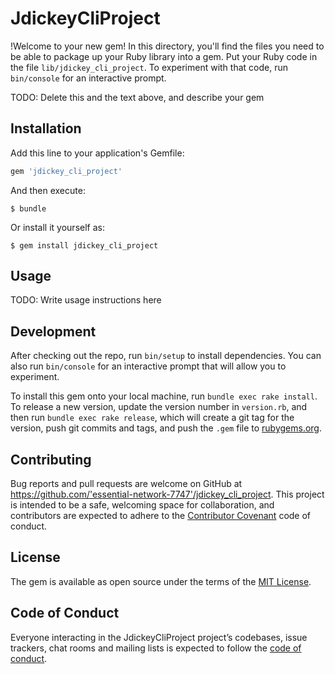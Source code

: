 # JdickeyCliProject

!Welcome to your new gem! In this directory, you'll find the files you need to be able to package up your Ruby library into a gem. Put your Ruby code in the file `lib/jdickey_cli_project`. To experiment with that code, run `bin/console` for an interactive prompt.

TODO: Delete this and the text above, and describe your gem

## Installation

Add this line to your application's Gemfile:

```ruby
gem 'jdickey_cli_project'
```

And then execute:

    $ bundle

Or install it yourself as:

    $ gem install jdickey_cli_project

## Usage

TODO: Write usage instructions here

## Development

After checking out the repo, run `bin/setup` to install dependencies. You can also run `bin/console` for an interactive prompt that will allow you to experiment.

To install this gem onto your local machine, run `bundle exec rake install`. To release a new version, update the version number in `version.rb`, and then run `bundle exec rake release`, which will create a git tag for the version, push git commits and tags, and push the `.gem` file to [rubygems.org](https://rubygems.org).

## Contributing

Bug reports and pull requests are welcome on GitHub at https://github.com/'essential-network-7747'/jdickey_cli_project. This project is intended to be a safe, welcoming space for collaboration, and contributors are expected to adhere to the [Contributor Covenant](http://contributor-covenant.org) code of conduct.

## License

The gem is available as open source under the terms of the [MIT License](https://opensource.org/licenses/MIT).

## Code of Conduct

Everyone interacting in the JdickeyCliProject project’s codebases, issue trackers, chat rooms and mailing lists is expected to follow the [code of conduct](https://github.com/'essential-network-7747'/jdickey_cli_project/blob/master/CODE_OF_CONDUCT.md).
